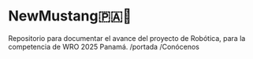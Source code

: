 # NewMustang🇵🇦🤖
Repositorio para documentar el avance del proyecto de Robótica, para la competencia de WRO 2025 Panamá.
/portada
/Conócenos
